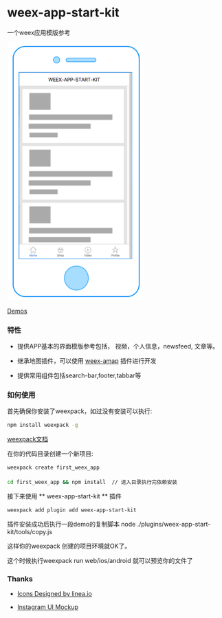 # weex-app-start-kit

一个weex应用模版参考

<img width="320px" src="shots/shot1.png" />

[Demos](https://weex-plugins.github.io/weex-app-start-kit/weex.html?page=home.js)


### 特性

+ 提供APP基本的界面模版参考包括， 视频，个人信息，newsfeed, 文章等。

+ 继承地图插件，可以使用 [weex-amap](https://github.com/weex-plugins/weex-amap) 插件进行开发

+ 提供常用组件包括search-bar,footer,tabbar等


### 如何使用

首先确保你安装了weexpack，如过没有安装可以执行:
``` bash
npm install weexpack -g
```
[weexpack文档](https://github.com/weexteam/weex-pack)

在你的代码目录创建一个新项目:

``` bash
weexpack create first_weex_app

cd first_weex_app && npm install  // 进入目录执行完依赖安装
```
接下来使用 ** weex-app-start-kit ** 插件

``` bash 
weexpack add plugin add weex-app-start-kit
```

插件安装成功后执行一段demo的复制脚本 node ./plugins/weex-app-start-kit/tools/copy.js

这样你的weexpack 创建的项目环境就OK了。

这个时候执行weexpack run web/ios/android 就可以预览你的文件了


### Thanks

+ [Icons Designed by linea.io](http://linea.io/)

+ [Instagram UI Mockup](https://www.behance.net/gallery/38441555/Free-Mockup-PSD-New-Interface-Instagram-2016)